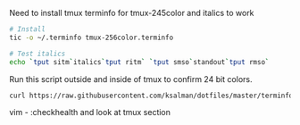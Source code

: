 Need to install tmux terminfo for tmux-245color and italics to work
```sh
# Install
tic -o ~/.terminfo tmux-256color.terminfo

# Test italics
echo `tput sitm`italics`tput ritm` `tput smso`standout`tput rmso`
```

Run this script outside and inside of tmux to confirm 24 bit colors.
```sh
curl https://raw.githubusercontent.com/ksalman/dotfiles/master/terminfo/24-bit-color.sh | bash
```

vim - :checkhealth and look at tmux section
